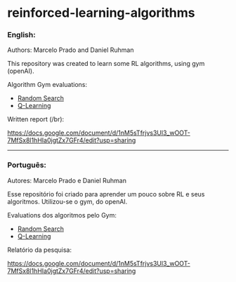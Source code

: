 # reinforced-learning-algorithms

### English:

Authors: Marcelo Prado and Daniel Ruhman

This repository was created to learn some RL algorithms, using gym (openAI).

Algorithm Gym evaluations:

- [Random Search](https://gym.openai.com/evaluations/eval_Aiodb9egRGybWxgQyeA6cQ)
- [Q-Learning](https://gym.openai.com/evaluations/eval_istLIzHcRwWgR4oi8z5FPw)

Written report (/br): 

https://docs.google.com/document/d/1nM5sTfrjvs3Ul3_wOOT-7MfSx8l1hHIa0jgtZx7GFr4/edit?usp=sharing

------

### Português:

Autores: Marcelo Prado e Daniel Ruhman

Esse repositório foi criado para aprender um pouco sobre RL e seus algoritmos. Utilizou-se o gym, do openAI.

Evaluations dos algoritmos pelo Gym:

- [Random Search](https://gym.openai.com/evaluations/eval_Aiodb9egRGybWxgQyeA6cQ)
- [Q-Learning](https://gym.openai.com/evaluations/eval_istLIzHcRwWgR4oi8z5FPw)

Relatório da pesquisa: 

https://docs.google.com/document/d/1nM5sTfrjvs3Ul3_wOOT-7MfSx8l1hHIa0jgtZx7GFr4/edit?usp=sharing
